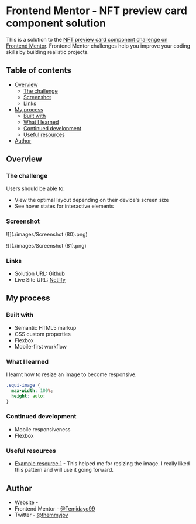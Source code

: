# Frontend Mentor - NFT preview card component solution

This is a solution to the [NFT preview card component challenge on Frontend Mentor](https://www.frontendmentor.io/challenges/nft-preview-card-component-SbdUL_w0U). Frontend Mentor challenges help you improve your coding skills by building realistic projects. 

## Table of contents

- [Overview](#overview)
  - [The challenge](#the-challenge)
  - [Screenshot](#screenshot)
  - [Links](#links)
- [My process](#my-process)
  - [Built with](#built-with)
  - [What I learned](#what-i-learned)
  - [Continued development](#continued-development)
  - [Useful resources](#useful-resources)
- [Author](#author)


## Overview

### The challenge

Users should be able to:

- View the optimal layout depending on their device's screen size
- See hover states for interactive elements

### Screenshot

![](./images/Screenshot (80).png)

![](./images/Screenshot (81).png)


### Links

- Solution URL: [Github](https://github.com/Temidayo99/nft-preview-card-component)
- Live Site URL: [Netlify](https://hardcore-stonebraker-06f7b1.netlify.app/)

## My process

### Built with

- Semantic HTML5 markup
- CSS custom properties
- Flexbox
- Mobile-first workflow

### What I learned

I learnt how to resize an image to become responsive.

```css
.equi-image {
  max-width: 100%;
  height: auto;
}
```

### Continued development

- Mobile responsiveness
- Flexbox

### Useful resources

- [Example resource 1](https://www.geeksforgeeks.org/resize-image-proportionally-with-css/) - This helped me for resizing the image. I really liked this pattern and will use it going forward.

## Author

- Website - [](https://temidayo-oyelami.netlify.app/#)
- Frontend Mentor - [@Temidayo99](https://www.frontendmentor.io/profile/Temidayo99)
- Twitter - [@themmyjoy](https://twitter.com/themmyjoy)

